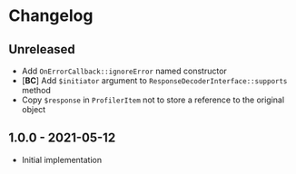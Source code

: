 # Changelog

<!-- There should always be "Unreleased" section at the beginning. -->

## Unreleased
- Add `OnErrorCallback::ignoreError` named constructor
- [**BC**] Add `$initiator` argument to `ResponseDecoderInterface::supports` method
- Copy `$response` in `ProfilerItem` not to store a reference to the original object

## 1.0.0 - 2021-05-12
- Initial implementation
